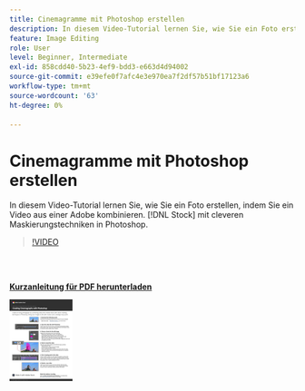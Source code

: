 ```yaml
---
title: Cinemagramme mit Photoshop erstellen
description: In diesem Video-Tutorial lernen Sie, wie Sie ein Foto erstellen, indem Sie ein Video aus einer Adobe kombinieren. [!DNL Stock] mit cleveren Maskierungstechniken in Photoshop
feature: Image Editing
role: User
level: Beginner, Intermediate
exl-id: 858cdd40-5b23-4ef9-bdd3-e663d4d94002
source-git-commit: e39efe0f7afc4e3e970ea7f2df57b51bf17123a6
workflow-type: tm+mt
source-wordcount: '63'
ht-degree: 0%

---
```


# Cinemagramme mit Photoshop erstellen

In diesem Video-Tutorial lernen Sie, wie Sie ein Foto erstellen, indem Sie ein Video aus einer Adobe kombinieren. [!DNL Stock] mit cleveren Maskierungstechniken in Photoshop.

>[!VIDEO](https://video.tv.adobe.com/v/331002?hidetitle=true)

<br> 

[**Kurzanleitung für PDF herunterladen**](../quick-reference/CreatingCinemagraphswithPhotoshop.pdf)

[![Bild der ersten Seite der Kurzanleitung](assets/CreatingCinemagraphswithPhotoshopPage1.png)](../quick-reference/CreatingCinemagraphswithPhotoshop.pdf)
